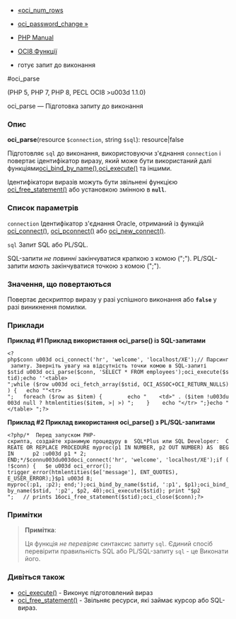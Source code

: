 - [«oci_num_rows](function.oci-num-rows.md)
- [oci_password_change »](function.oci-password-change.md)

- [PHP Manual](index.md)
- [OCI8 Функції](ref.oci8.md)
- готує запит до виконання

#oci_parse

(PHP 5, PHP 7, PHP 8, PECL OCI8 \>u003d 1.1.0)

oci_parse — Підготовка запиту до виконання

### Опис

**oci_parse**(resource `$connection`, string `$sql`): resource\|false

Підготовляє `sql` до виконання, використовуючи з'єднання `connection` і
повертає ідентифікатор виразу, який може бути використаний далі
функціями[oci_bind_by_name()](function.oci-bind-by-name.md),[oci_execute()](function.oci-execute.md)
та іншими.

Ідентифікатори виразів можуть бути звільнені функцією
[oci_free_statement()](function.oci-free-statement.md) або установкою
змінною в **`null`**.

### Список параметрів

`connection`
Ідентифікатор з'єднання Oracle, отриманий із функцій
[oci_connect()](function.oci-connect.md),
[oci_pconnect()](function.oci-pconnect.md) або
[oci_new_connect()](function.oci-new-connect.md).

`sql`
Запит SQL або PL/SQL.

SQL-запити *не повинні* закінчуватися крапкою з комою (";").
PL/SQL-запити *мають* закінчуватися точкою з комою (";").

### Значення, що повертаються

Повертає дескриптор виразу у разі успішного виконання або
**`false`** у разі виникнення помилки.

### Приклади

**Приклад #1 Приклад використання **oci_parse()** із SQL-запитами**

` <?php$conn u003d oci_connect('hr', 'welcome', 'localhost/XE');// Парсинг запиту. Зверніть увагу на відсутність точки комою в SQL-запиті $stid u003d oci_parse($conn, 'SELECT * FROM employees');oci_execute($stid);echo ''<table>
";while ($row u003d oci_fetch_array($stid, OCI_ASSOC+OCI_RETURN_NULLS)) {   echo ""<tr>
";   foreach ($row as $item) {        echo "    <td>" . ($item !u003du003d null ? htmlentities($item, >| >)
";    }    echo "</tr>
";}echo "</table>
";?> `

**Приклад #2 Приклад використання **oci_parse()** з PL/SQL-запитами**

` <?php/*  Перед запуском PHP-скрипта, создайте хранимую процедуру в  SQL*Plus или SQL Developer:  CREATE OR REPLACE PROCEDURE myproc(p1 IN NUMBER, p2 OUT NUMBER) AS  BEGIN      p2 :u003d p1 * 2; END;*/$connu003du003doci_connect('hr', 'welcome', 'localhost/XE');if (!$conn) {   $e u003d oci_error(); trigger_error(htmlentities($e['message'], ENT_QUOTES), E_USER_ERROR);}$p1 u003d 8; myproc(:p1, :p2); end;');oci_bind_by_name($stid, ':p1', $p1);oci_bind_by_name($stid, ':p2', $p2, 40);oci_execute($stid); print "$p2
";   // prints 16oci_free_statement($stid);oci_close($conn);?> `

### Примітки

> **Примітка**:
>
> Ця функція *не перевіряє* синтаксис запиту `sql`. Єдиний
> спосіб перевірити правильність SQL або PL/SQL-запиту `sql` - це
> Виконати його.

### Дивіться також

- [oci_execute()](function.oci-execute.md) - Виконує
підготовлений вираз
- [oci_free_statement()](function.oci-free-statement.md) -
Звільняє ресурси, які займає курсор або SQL-вираз.

